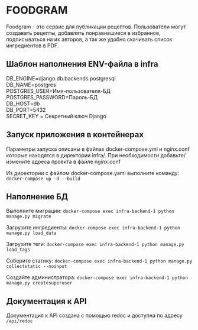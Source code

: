 

# FOODGRAM

Foodgram - это сервис для публикации рецептов. Пользователи могут создавать рецепты, добавлять понравившиеся в избранное, подписываться на их авторов, а так же удобно скачивать список ингредиентов в PDF.

## Шаблон наполнения ENV-файла в infra
DB_ENGINE=django.db.backends.postgresql \
DB_NAME=postgres \
POSTGRES_USER=Имя-пользователя-БД \
POSTGRES_PASSWORD=Пароль-БД \
DB_HOST=db \
DB_PORT=5432 \
SECRET_KEY = Секретный ключ Django

## Запуск приложения в контейнерах
Параметры запуска описаны в файлах docker-compose.yml и nginx.conf которые находятся в директории infra/.
При необходимости добавьте/измените адреса проекта в файле nginx.conf

Из директории с файлом docker-compose.yaml выполните команду: \
```docker-compose up -d --build```

## Наполнение БД
Выполните миграции:
```docker-compose exec infra-backend-1 python manage.py migrate```

Загрузите ингредиенты:
```docker-compose exec infra-backend-1 python manage.py load_data```

Загрузите теги:
```docker-compose exec infra-backend-1 python manage.py load_tags```

Соберите статику:
```docker-compose exec infra-backend-1 python manage.py collectstatic --noinput```

Создайте администратора:
```docker-compose exec infra-backend-1 python manage.py createsuperuser```

## Документация к API

Документация к API создана с помощью redoc и доступна по адресу ```/api/redoc```

